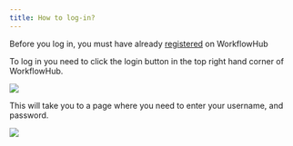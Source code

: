 ```yaml
---
title: How to log-in?
---
```


Before you log in, you must have already [registered](../How-to-register) on WorkflowHub

To log in you need to click the login button in the top right hand corner of WorkflowHub.

![](images/login-1.PNG)

This will take you to a page where you need to enter your username, and password.

![](images/login-2.PNG)
